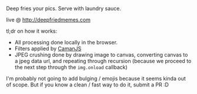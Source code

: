 Deep fries your pics. Serve with laundry sauce.

live @ http://deepfriedmemes.com

tl;dr on how it works:
  - All processing done locally in the browser.
  - Filters applied by [CamanJS](http://camanjs.com/)
  - JPEG crushing done by drawing image to canvas, converting canvas to a jpeg data url, and repeating through recursion (because we proceed to the next step through the `img.onload` callback)
  
  
I'm probably not going to add bulging / emojis because it seems kinda out of scope. But if you know a clean / fast way to do it, submit a PR :D
